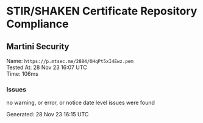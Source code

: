 # STIR/SHAKEN Certificate Repository Compliance

## Martini Security

Name: `https://p.mtsec.me/2884/OHqPt5xI4Ewz.pem`\
Tested At: 28 Nov 23 16:07 UTC\
Time: 106ms

### Issues

no warning, or error, or notice date level issues were found

Generated: 28 Nov 23 16:15 UTC
